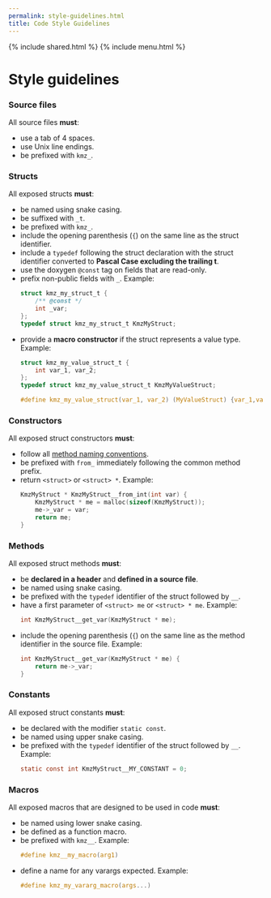 ```yaml
---
permalink: style-guidelines.html
title: Code Style Guidelines
---
```


{% include shared.html %}
{% include menu.html %}

# Style guidelines

### Source files

All source files __must__:

* use a tab of 4 spaces.
* use Unix line endings.
* be prefixed with `kmz_`.

### Structs

All exposed structs __must__:

* be named using snake casing.
* be suffixed with `_t`.
* be prefixed with `kmz_`.
* include the opening parenthesis (`{`) on the same line as the struct identifier.
* include a `typedef` following the struct declaration with the struct identifier converted to __Pascal Case excluding the trailing t__.
* use the doxygen `@const` tag on fields that are read-only.
* prefix non-public fields with `_`.
  Example:
    ```c
    struct kmz_my_struct_t {
        /** @const */
        int _var;
    };
    typedef struct kmz_my_struct_t KmzMyStruct;
    ```
* provide a __macro constructor__ if the struct represents a value type.
  Example:
    ```c
    struct kmz_my_value_struct_t {
        int var_1, var_2;
    };
    typedef struct kmz_my_value_struct_t KmzMyValueStruct;
    
    #define kmz_my_value_struct(var_1, var_2) (MyValueStruct) {var_1,var_2}
    ```

### Constructors

All exposed struct constructors __must__:

* follow all [method naming conventions](#methods).
* be prefixed with `from_` immediately following the common method prefix.
* return `<struct>` or `<struct> *`.
  Example:
    ```c
    KmzMyStruct * KmzMyStruct__from_int(int var) {
        KmzMyStruct * me = malloc(sizeof(KmzMyStruct));
        me->_var = var;
        return me;
    }
    ```

### Methods

All exposed struct methods __must__:

* be __declared in a header__ and __defined in a source file__.
* be named using snake casing.
* be prefixed with the `typedef` identifier of the struct followed by `__`.
* have a first parameter of `<struct> me` or `<struct> * me`.
  Example:
    ```c
    int KmzMyStruct__get_var(KmzMyStruct * me);
    ```
* include the opening parenthesis (`{`) on the same line as the method identifier in the source file.
  Example:
    ```c
    int KmzMyStruct__get_var(KmzMyStruct * me) {
        return me->_var;
    }
    ```

### Constants

All exposed struct constants __must__:

* be declared with the modifier `static const`.
* be named using upper snake casing.
* be prefixed with the `typedef` identifier of the struct followed by `__`.
  Example:
    ```c
    static const int KmzMyStruct__MY_CONSTANT = 0;
    ```
    
### Macros

All exposed macros that are designed to be used in code __must__:

* be named using lower snake casing.
* be defined as a function macro.
* be prefixed with `kmz__`.
  Example:
    ```c
    #define kmz__my_macro(arg1)
    ```
* define a name for any varargs expected.
  Example:
    ```c
    #define kmz_my_vararg_macro(args...)
    ```
